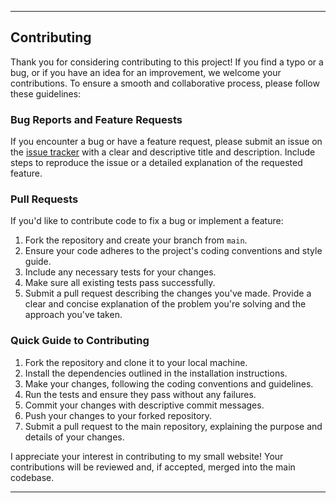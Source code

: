 ---

## Contributing

Thank you for considering contributing to this project! If you find a typo or a bug, or if you have an idea for an improvement, we welcome your contributions. To ensure a smooth and collaborative process, please follow these guidelines:

### Bug Reports and Feature Requests

If you encounter a bug or have a feature request, please submit an issue on the [issue tracker](link-to-issue-tracker) with a clear and descriptive title and description. Include steps to reproduce the issue or a detailed explanation of the requested feature.

### Pull Requests

If you'd like to contribute code to fix a bug or implement a feature:

1. Fork the repository and create your branch from `main`.
2. Ensure your code adheres to the project's coding conventions and style guide.
3. Include any necessary tests for your changes.
4. Make sure all existing tests pass successfully.
5. Submit a pull request describing the changes you've made. Provide a clear and concise explanation of the problem you're solving and the approach you've taken.

### Quick Guide to Contributing

1. Fork the repository and clone it to your local machine.
2. Install the dependencies outlined in the installation instructions.
3. Make your changes, following the coding conventions and guidelines.
4. Run the tests and ensure they pass without any failures.
5. Commit your changes with descriptive commit messages.
6. Push your changes to your forked repository.
7. Submit a pull request to the main repository, explaining the purpose and details of your changes.

I appreciate your interest in contributing to my small website! Your contributions will be reviewed and, if accepted, merged into the main codebase.

---